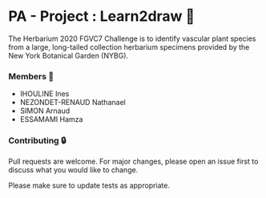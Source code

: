 # **PA - Project : Learn2draw** :art:

The Herbarium 2020 FGVC7 Challenge is to identify vascular plant species from a large, long-tailed collection herbarium specimens provided by the New York Botanical Garden (NYBG). 

### **Members** :construction_worker:
- IHOULINE Ines
- NEZONDET-RENAUD Nathanael
- SIMON Arnaud
- ESSAMAMI Hamza


### **Contributing** :lock:
Pull requests are welcome. For major changes, please open an issue first 
to discuss what you would like to change.

Please make sure to update tests as appropriate.

